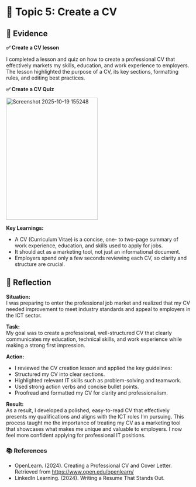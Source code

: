 # 📝 Topic 5: Create a CV
## 📄 Evidence
**✅ Create a CV lesson**

I completed a lesson and quiz on how to create a professional CV that effectively markets my skills, education, and work experience to employers. The lesson highlighted the purpose of a CV, its key sections, formatting rules, and editing best practices.  

**✅ Create a CV Quiz**

<img width="250" height="334" alt="Screenshot 2025-10-19 155248" src="https://github.com/user-attachments/assets/365c6573-1e6f-421a-b90e-d222f874c408" />


**Key Learnings:**

- A CV (Curriculum Vitae) is a concise, one- to two-page summary of work experience, education, and skills used to apply for jobs.
- It should act as a marketing tool, not just an informational document.
- Employers spend only a few seconds reviewing each CV, so clarity and structure are crucial.

## 💬 Reflection  
**Situation:**  
I was preparing to enter the professional job market and realized that my CV needed improvement to meet industry standards and appeal to employers in the ICT sector.  

**Task:**  
My goal was to create a professional, well-structured CV that clearly communicates my education, technical skills, and work experience while making a strong first impression.  

**Action:**  
- I reviewed the CV creation lesson and applied the key guidelines:  
- Structured my CV into clear sections.  
- Highlighted relevant IT skills such as problem-solving and teamwork.  
- Used strong action verbs and concise bullet points.  
- Proofread and formatted my CV for clarity and professionalism.  

**Result:**  
As a result, I developed a polished, easy-to-read CV that effectively presents my qualifications and aligns with the ICT roles I’m pursuing. 
This process taught me the importance of treating my CV as a marketing tool that showcases what makes me unique and valuable to employers. I now feel more confident applying for professional IT positions.  

### 📚 References  

-  OpenLearn. (2024). Creating a Professional CV and Cover Letter. Retrieved from https://www.open.edu/openlearn/  
- LinkedIn Learning. (2024). Writing a Resume That Stands Out. 
